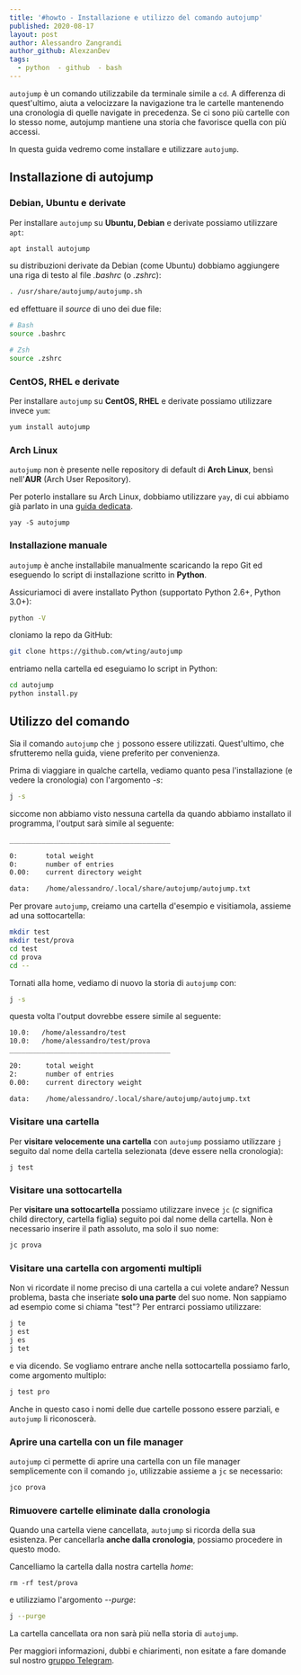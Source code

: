 ```yaml
---
title: '#howto - Installazione e utilizzo del comando autojump'
published: 2020-08-17
layout: post
author: Alessandro Zangrandi
author_github: AlexzanDev
tags:
  - python  - github  - bash
---
```

`autojump` è un comando utilizzabile da terminale simile a  `cd`. A differenza di quest'ultimo, aiuta a velocizzare la navigazione tra le cartelle mantenendo una cronologia di quelle navigate in precedenza. Se ci sono più cartelle con lo stesso nome, autojump mantiene una storia che favorisce quella con più accessi.

In questa guida vedremo come installare e utilizzare `autojump`.

## Installazione di autojump

### Debian, Ubuntu e derivate

Per installare `autojump` su **Ubuntu, Debian** e derivate possiamo utilizzare `apt`:

```bash
apt install autojump
```

su distribuzioni derivate da Debian (come Ubuntu) dobbiamo aggiungere una riga di testo al file *.bashrc* (o *.zshrc*):

```bash
. /usr/share/autojump/autojump.sh
```

ed effettuare il *source* di uno dei due file:

```bash
# Bash
source .bashrc

# Zsh
source .zshrc
```

### CentOS, RHEL e derivate

Per installare `autojump` su **CentOS, RHEL** e derivate possiamo utilizzare invece `yum`:

```bash
yum install autojump
```

### Arch Linux

`autojump` non è presente nelle repository di default di **Arch Linux**, bensì nell'**AUR** (Arch User Repository).

Per poterlo installare su Arch Linux, dobbiamo utilizzare `yay`, di cui abbiamo già parlato in una [guida dedicata](https://linuxhub.it/articles/howto-introduzione-alla-aur-e-aur-helper#title2).

```
yay -S autojump
```

### Installazione manuale

`autojump` è anche installabile manualmente scaricando la repo Git ed eseguendo lo script di installazione scritto in **Python**.

Assicuriamoci di avere installato Python (supportato Python 2.6+, Python 3.0+):

```bash
python -V
```

cloniamo la repo da GitHub:

```bash
git clone https://github.com/wting/autojump

```

entriamo nella cartella ed eseguiamo lo script in Python:

```bash
cd autojump
python install.py
```

## Utilizzo del comando

Sia il comando `autojump` che `j` possono essere utilizzati. Quest'ultimo, che sfrutteremo nella guida, viene preferito per convenienza.

Prima di viaggiare in qualche cartella, vediamo quanto pesa l'installazione (e vedere la cronologia) con l'argomento *-s*:

```bash
j -s
```

siccome non abbiamo visto nessuna cartella da quando abbiamo installato il programma, l'output sarà simile al seguente:

```bash
________________________________________

0:       total weight
0:       number of entries
0.00:    current directory weight

data:    /home/alessandro/.local/share/autojump/autojump.txt
```

Per provare `autojump`, creiamo una cartella d'esempio e visitiamola, assieme ad una sottocartella:

```bash
mkdir test
mkdir test/prova
cd test
cd prova
cd --
```

Tornati alla home, vediamo di nuovo la storia di `autojump` con:

```bash
j -s
```

questa volta l'output dovrebbe essere simile al seguente:

```bash
10.0:   /home/alessandro/test
10.0:   /home/alessandro/test/prova
________________________________________

20:      total weight
2:       number of entries
0.00:    current directory weight

data:    /home/alessandro/.local/share/autojump/autojump.txt
```

### Visitare una cartella

Per **visitare velocemente una cartella** con `autojump` possiamo utilizzare `j` seguito dal nome della cartella selezionata (deve essere nella cronologia):

```
j test
```

### Visitare una sottocartella

Per **visitare una sottocartella** possiamo utilizzare invece `jc` (*c* significa child directory, cartella figlia) seguito poi dal nome della cartella. Non è necessario inserire il path assoluto, ma solo il suo nome:

```bash
jc prova
```

### Visitare una cartella con argomenti multipli

Non vi ricordate il nome preciso di una cartella a cui volete andare? Nessun problema, basta che inseriate **solo una parte** del suo nome. Non sappiamo ad esempio come si chiama "test"? Per entrarci possiamo utilizzare:

```bash
j te
j est
j es
j tet
```

e via dicendo. Se vogliamo entrare anche nella sottocartella possiamo farlo, come argomento multiplo:

```bash
j test pro
```

Anche in questo caso i nomi delle due cartelle possono essere parziali, e `autojump` li riconoscerà.

### Aprire una cartella con un file manager

`autojump` ci permette di aprire una cartella con un file manager semplicemente con il comando `jo`, utilizzabie assieme a `jc` se necessario:

```bash
jco prova
```

### Rimuovere cartelle eliminate dalla cronologia

Quando una cartella viene cancellata, `autojump` si ricorda della sua esistenza. Per cancellarla **anche dalla cronologia**, possiamo procedere in questo modo.

Cancelliamo la cartella dalla nostra cartella *home*:

```
rm -rf test/prova
```

e utilizziamo l'argomento *--purge*:

```bash
j --purge
```

La cartella cancellata ora non sarà più nella storia di `autojump`.



Per maggiori informazioni, dubbi e chiarimenti, non esitate a fare domande sul nostro [gruppo Telegram](https://t.me/linuxpeople).